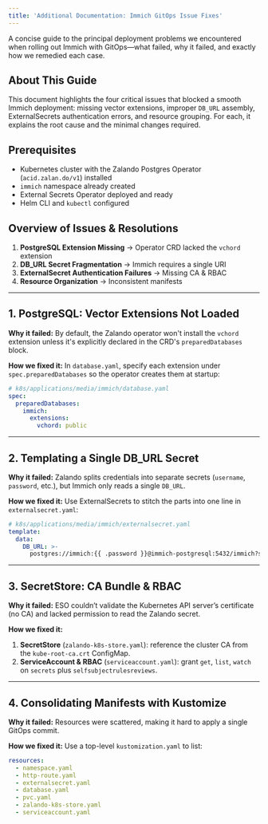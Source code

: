 ```yaml
---
title: 'Additional Documentation: Immich GitOps Issue Fixes'
---
```


A concise guide to the principal deployment problems we encountered when rolling out Immich with GitOps—what failed, why it failed, and exactly how we remedied each case.

## About This Guide

This document highlights the four critical issues that blocked a smooth Immich deployment: missing vector extensions, improper `DB_URL` assembly, ExternalSecrets authentication errors, and resource grouping. For each, it explains the root cause and the minimal changes required.

## Prerequisites

* Kubernetes cluster with the Zalando Postgres Operator (`acid.zalan.do/v1`) installed
* `immich` namespace already created
* External Secrets Operator deployed and ready
* Helm CLI and `kubectl` configured

## Overview of Issues & Resolutions

1. **PostgreSQL Extension Missing** → Operator CRD lacked the `vchord` extension
2. **DB\_URL Secret Fragmentation** → Immich requires a single URI
3. **ExternalSecret Authentication Failures** → Missing CA & RBAC
4. **Resource Organization** → Inconsistent manifests

---

## 1. PostgreSQL: Vector Extensions Not Loaded

**Why it failed:**
By default, the Zalando operator won't install the `vchord` extension unless it's explicitly declared in the CRD's `preparedDatabases` block.

**How we fixed it:**
In `database.yaml`, specify each extension under `spec.preparedDatabases` so the operator creates them at startup:

```yaml
# k8s/applications/media/immich/database.yaml
spec:
  preparedDatabases:
    immich:
      extensions:
        vchord: public
```

---

## 2. Templating a Single DB\_URL Secret

**Why it failed:**
Zalando splits credentials into separate secrets (`username`, `password`, etc.), but Immich only reads a single `DB_URL`.

**How we fixed it:**
Use ExternalSecrets to stitch the parts into one line in `externalsecret.yaml`:

```yaml
# k8s/applications/media/immich/externalsecret.yaml
template:
  data:
    DB_URL: >-
      postgres://immich:{{ .password }}@immich-postgresql:5432/immich?sslmode=require&sslmode=no-verify
```

---

## 3. SecretStore: CA Bundle & RBAC

**Why it failed:**
ESO couldn’t validate the Kubernetes API server’s certificate (no CA) and lacked permission to read the Zalando secret.

**How we fixed it:**

1. **SecretStore** (`zalando-k8s-store.yaml`): reference the cluster CA from the `kube-root-ca.crt` ConfigMap.
2. **ServiceAccount & RBAC** (`serviceaccount.yaml`): grant `get`, `list`, `watch` on `secrets` plus `selfsubjectrulesreviews`.

---

## 4. Consolidating Manifests with Kustomize

**Why it failed:**
Resources were scattered, making it hard to apply a single GitOps commit.

**How we fixed it:**
Use a top-level `kustomization.yaml` to list:

```yaml
resources:
  - namespace.yaml
  - http-route.yaml
  - externalsecret.yaml
  - database.yaml
  - pvc.yaml
  - zalando-k8s-store.yaml
  - serviceaccount.yaml
```
